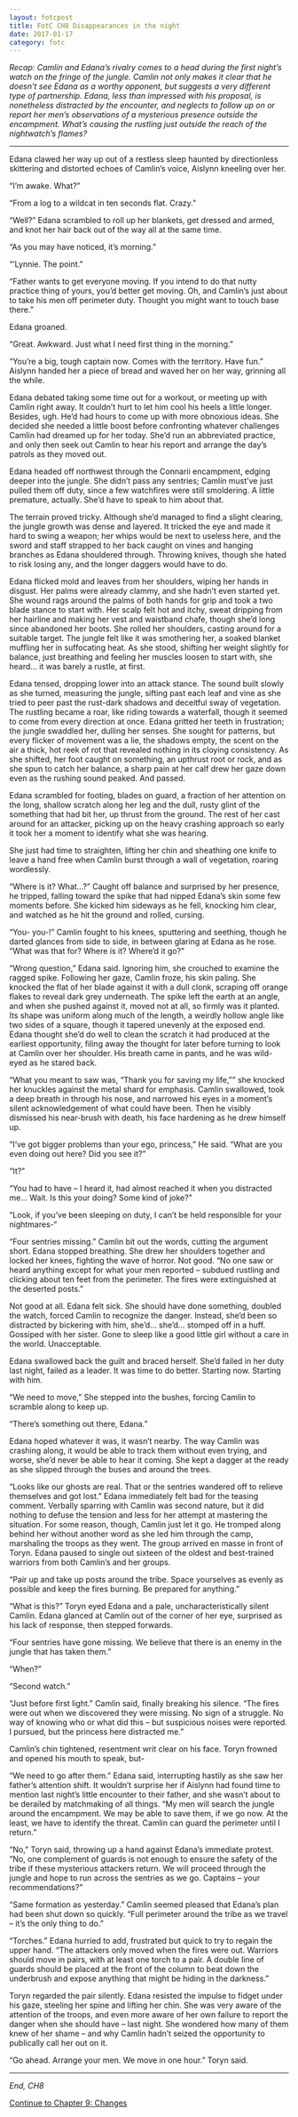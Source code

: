 ```yaml
---
layout: fotcpost
title: FotC CH8 Disappearances in the night
date: 2017-01-17
category: fotc
---
```


*Recap: Camlin and Edana’s rivalry comes to a head during the first night’s watch on the fringe of the jungle. Camlin not only makes it clear that he doesn’t see Edana as a worthy opponent, but suggests a very different type of partnership. Edana, less than impressed with his proposal, is nonetheless distracted by the encounter, and neglects to follow up on or report her men’s observations of a mysterious presence outside the encampment. What’s causing the rustling just outside the reach of the nightwatch’s flames?*

<hr>

Edana clawed her way up out of a restless sleep haunted by directionless skittering and distorted echoes of Camlin’s voice, Aislynn kneeling over her. 

“I’m awake. What?”

“From a log to a wildcat in ten seconds flat. Crazy.”

“Well?” Edana scrambled to roll up her blankets, get dressed and armed, and knot her hair back out of the way all at the same time.

“As you may have noticed, it’s morning.”

“’Lynnie. The point.”

“Father wants to get everyone moving. If you intend to do that nutty practice thing of yours, you’d better get moving. Oh, and Camlin’s just about to take his men off perimeter duty. Thought you might want to touch base there.”

Edana groaned.

“Great. Awkward. Just what I need first thing in the morning.”

“You’re a big, tough captain now. Comes with the territory. Have fun.” Aislynn handed her a piece of bread and waved her on her way, grinning all the while. 

Edana debated taking some time out for a workout, or meeting up with Camlin right away. It couldn’t hurt to let him cool his heels a little longer. Besides, ugh. He’d had hours to come up with more obnoxious ideas. She decided she needed a little boost before confronting whatever challenges Camlin had dreamed up for her today. She’d run an abbreviated practice, and only then seek out Camlin to hear his report and arrange the day’s patrols as they moved out. 

Edana headed off northwest through the Connarii encampment, edging deeper into the jungle. She didn’t pass any sentries; Camlin must’ve just pulled them off duty, since a few watchfires were still smoldering. A little premature, actually. She’d have to speak to him about that. 

The terrain proved tricky. Although she’d managed to find a slight clearing, the jungle growth was dense and layered. It tricked the eye and made it hard to swing a weapon; her whips would be next to useless here, and the sword and staff strapped to her back caught on vines and hanging branches as Edana shouldered through. Throwing knives, though she hated to risk losing any, and the longer daggers would have to do. 

Edana flicked mold and leaves from her shoulders, wiping her hands in disgust. Her palms were already clammy, and she hadn’t even started yet. She wound rags around the palms of both hands for grip and took a two blade stance to start with. Her scalp felt hot and itchy, sweat dripping from her hairline and making her vest and waistband chafe, though she’d long since abandoned her boots. She rolled her shoulders, casting around for a suitable target. The jungle felt like it was smothering her, a soaked blanket muffling her in suffocating heat. As she stood, shifting her weight slightly for balance, just breathing and feeling her muscles loosen to start with, she heard… it was barely a rustle, at first. 

Edana tensed, dropping lower into an attack stance. The sound built slowly as she turned, measuring the jungle, sifting past each leaf and vine as she tried to peer past the rust-dark shadows and deceitful sway of vegetation. The rustling became a roar, like riding towards a waterfall, though it seemed to come from every direction at once. Edana gritted her teeth in frustration; the jungle swaddled her, dulling her senses. She sought for patterns, but every flicker of movement was a lie, the shadows empty, the scent on the air a thick, hot reek of rot that revealed nothing in its cloying consistency. As she shifted, her foot caught on something, an upthrust root or rock, and as she spun to catch her balance, a sharp pain at her calf drew her gaze down even as the rushing sound peaked. And passed.

Edana scrambled for footing, blades on guard, a fraction of her attention on the long, shallow scratch along her leg and the dull, rusty glint of the something that had bit her, up thrust from the ground. The rest of her cast around for an attacker, picking up on the heavy crashing approach so early it took her a moment to identify what she was hearing. 

She just had time to straighten, lifting her chin and sheathing one knife to leave a hand free when Camlin burst through a wall of vegetation, roaring wordlessly.

“Where is it? What…?” Caught off balance and surprised by her presence, he tripped, falling toward the spike that had nipped Edana’s skin some few moments before. She kicked him sideways as he fell, knocking him clear, and watched as he hit the ground and rolled, cursing.

“You- you-!” Camlin fought to his knees, sputtering and seething, though he darted glances from side to side, in between glaring at Edana as he rose. “What was that for? Where is it? Where’d it go?”

“Wrong question,” Edana said. Ignoring him, she crouched to examine the ragged spike. Following her gaze, Camlin froze, his skin paling. She knocked the flat of her blade against it with a dull clonk, scraping off orange flakes to reveal dark grey underneath. The spike left the earth at an angle, and when she pushed against it, moved not at all, so firmly was it planted. Its shape was uniform along much of the length, a weirdly hollow angle like two sides of a square, though it tapered unevenly at the exposed end. Edana thought she’d do well to clean the scratch it had produced at the earliest opportunity, filing away the thought for later before turning to look at Camlin over her shoulder. His breath came in pants, and he was wild-eyed as he stared back.

“What you meant to saw was, “Thank you for saving my life,”” she knocked her knuckles against the metal shard for emphasis. Camlin swallowed, took a deep breath in through his nose, and narrowed his eyes in a moment’s silent acknowledgement of what could have been. Then he visibly dismissed his near-brush with death, his face hardening as he drew himself up.

“I’ve got bigger problems than your ego, princess,” He said. “What are you even doing out here? Did you see it?”

“It?”

“You had to have – I heard it, had almost reached it when you distracted me… Wait. Is this your doing? Some kind of joke?”

“Look, if you’ve been sleeping on duty, I can’t be held responsible for your nightmares-“ 

“Four sentries missing.” Camlin bit out the words, cutting the argument short. Edana stopped breathing. She drew her shoulders together and locked her knees, fighting the wave of horror. Not good. “No one saw or heard anything except for what your men reported – subdued rustling and clicking about ten feet from the perimeter. The fires were extinguished at the deserted posts.”

Not good at all. Edana felt sick. She should have done something, doubled the watch, forced Camlin to recognize the danger. Instead, she’d been so distracted by bickering with him, she’d… she’d… stomped off in a huff. Gossiped with her sister. Gone to sleep like a good little girl without a care in the world. Unacceptable. 

Edana swallowed back the guilt and braced herself. She’d failed in her duty last night, failed as a leader. It was time to do better. Starting now. Starting with him. 

“We need to move,” She stepped into the bushes, forcing Camlin to scramble along to keep up.

“There’s something out there, Edana.” 

Edana hoped whatever it was, it wasn’t nearby. The way Camlin was crashing along, it would be able to track them without even trying, and worse, she’d never be able to hear it coming. She kept a dagger at the ready as she slipped through the buses and around the trees.

“Looks like our ghosts are real. That or the sentries wandered off to relieve themselves and got lost.” Edana immediately felt bad for the teasing comment. Verbally sparring with Camlin was second nature, but it did nothing to defuse the tension and less for her attempt at mastering the situation. For some reason, though, Camlin just let it go. He tromped along behind her without another word as she led him through the camp, marshaling the troops as they went. The group arrived en masse in front of Toryn. Edana paused to single out sixteen of the oldest and best-trained warriors from both Camlin’s and her groups. 

“Pair up and take up posts around the tribe. Space yourselves as evenly as possible and keep the fires burning. Be prepared for anything.”

“What is this?” Toryn eyed Edana and a pale, uncharacteristically silent Camlin. Edana glanced at Camlin out of the corner of her eye, surprised as his lack of response, then stepped forwards.

“Four sentries have gone missing. We believe that there is an enemy in the jungle that has taken them.”

“When?”

“Second watch.”

“Just before first light.” Camlin said, finally breaking his silence. “The fires were out when we discovered they were missing. No sign of a struggle. No way of knowing who or what did this – but suspicious noises were reported. I pursued, but the princess here distracted me.”

Camlin’s chin tightened, resentment writ clear on his face. Toryn frowned and opened his mouth to speak, but-

“We need to go after them.” Edana said, interrupting hastily as she saw her father’s attention shift. It wouldn’t surprise her if Aislynn had found time to mention last night’s little encounter to their father, and she wasn’t about to be derailed by matchmaking of all things. “My men will search the jungle around the encampment. We may be able to save them, if we go now. At the least, we have to identify the threat. Camlin can guard the perimeter until I return.”

“No,” Toryn said, throwing up a hand against Edana’s immediate protest. “No, one complement of guards is not enough to ensure the safety of the tribe if these mysterious attackers return. We will proceed through the jungle and hope to run across the sentries as we go. Captains – your recommendations?”

“Same formation as yesterday.” Camlin seemed pleased that Edana’s plan had been shut down so quickly. “Full perimeter around the tribe as we travel – it’s the only thing to do.”

“Torches.” Edana hurried to add, frustrated but quick to try to regain the upper hand. “The attackers only moved when the fires were out. Warriors should move in pairs, with at least one torch to a pair. A double line of guards should be placed at the front of the column to beat down the underbrush and expose anything that might be hiding in the darkness.”

Toryn regarded the pair silently. Edana resisted the impulse to fidget under his gaze, steeling her spine and lifting her chin. She was very aware of the attention of the troops, and even more aware of her own failure to report the danger when she should have – last night. She wondered how many of them knew of her shame – and why Camlin hadn’t seized the opportunity to publically call her out on it.

“Go ahead. Arrange your men. We move in one hour.” Toryn said.

<hr>

*End, CH8*

[Continue to Chapter 9: Changes](http://kaie.space/fotc/2017/01/24/FotC-CH9-Changes.html)
